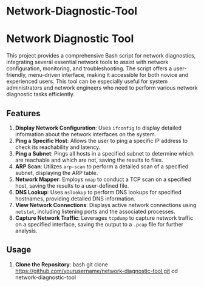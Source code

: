# Network-Diagnostic-Tool
# Network Diagnostic Tool

This project provides a comprehensive Bash script for network diagnostics, integrating several essential network tools to assist with network configuration, monitoring, and troubleshooting. The script offers a user-friendly, menu-driven interface, making it accessible for both novice and experienced users. This tool can be especially useful for system administrators and network engineers who need to perform various network diagnostic tasks efficiently.

## Features

1. **Display Network Configuration**: Uses `ifconfig` to display detailed information about the network interfaces on the system.
2. **Ping a Specific Host**: Allows the user to ping a specific IP address to check its reachability and latency.
3. **Ping a Subnet**: Pings all hosts in a specified subnet to determine which are reachable and which are not, saving the results to files.
4. **ARP Scan**: Utilizes `arp-scan` to perform a detailed scan of a specified subnet, displaying the ARP table.
5. **Network Mapper**: Employs `nmap` to conduct a TCP scan on a specified host, saving the results to a user-defined file.
6. **DNS Lookup**: Uses `nslookup` to perform DNS lookups for specified hostnames, providing detailed DNS information.
7. **View Network Connections**: Displays active network connections using `netstat`, including listening ports and the associated processes.
8. **Capture Network Traffic**: Leverages `tcpdump` to capture network traffic on a specified interface, saving the output to a `.pcap` file for further analysis.

## Usage

1. **Clone the Repository**:
   bash
   git clone https://github.com/yourusername/network-diagnostic-tool.git
   cd network-diagnostic-tool
